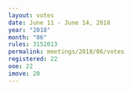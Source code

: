 ```yaml
---
layout: votes
date: June 11 - June 14, 2018
year: "2018"
month: "06"
rules: 3152013
permalink: meetings/2018/06/votes
registered: 22
ooe: 22
imove: 20
---
```

